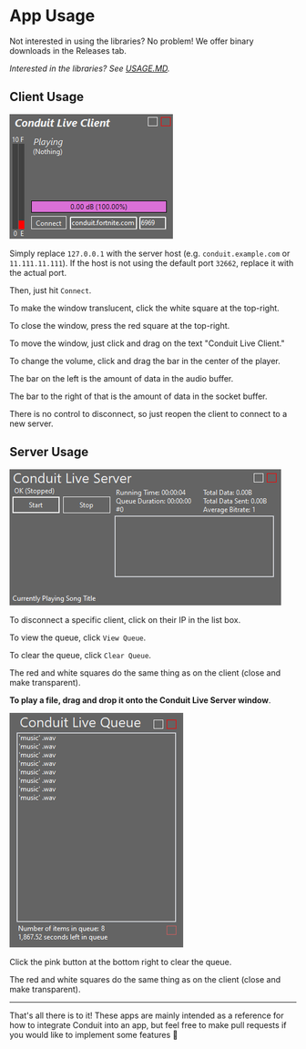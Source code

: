 # App Usage
Not interested in using the libraries? No problem! We offer binary downloads in the Releases tab.

*Interested in the libraries? See [USAGE.MD](USAGE.md).*
## Client Usage

![A picture of the Conduit Live Client interface](doc/img/client.png)

Simply replace `127.0.0.1` with the server host (e.g. `conduit.example.com` or `11.111.11.111`). If the host is not using the default port `32662`, replace it with the actual port.

Then, just hit `Connect`.

To make the window translucent, click the white square at the top-right.

To close the window, press the red square at the top-right.

To move the window, just click and drag on the text "Conduit Live Client."

To change the volume, click and drag the bar in the center of the player.

The bar on the left is the amount of data in the audio buffer. 

The bar to the right of that is the amount of data in the socket buffer.

There is no control to disconnect, so just reopen the client to connect to a new server.

## Server Usage
![A picture of the Conduit Live Server interface](doc/img/server.png)

To disconnect a specific client, click on their IP in the list box.

To view the queue, click `View Queue`.

To clear the queue, click `Clear Queue`.

The red and white squares do the same thing as on the client (close and make transparent).

**To play a file, drag and drop it onto the Conduit Live Server window**.

![A picture of the Conduit Live Queue window](doc/img/queue.png)

Click the pink button at the bottom right to clear the queue.

The red and white squares do the same thing as on the client (close and make transparent).

---
That's all there is to it! These apps are mainly intended as a reference for how to integrate Conduit into an app, but feel free to make pull requests if you would like to implement some features 🙂